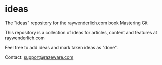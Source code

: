 # ideas
The "ideas" repository for the raywenderlich.com book Mastering Git

This repository is a collection of ideas for articles, content and features at raywenderlich.com

Feel free to add ideas and mark taken ideas as "done".


Contact: support@razeware.com
